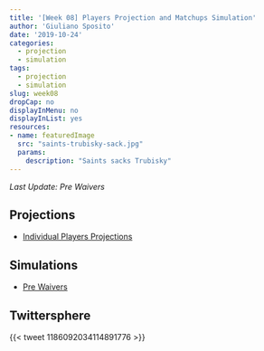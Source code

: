 ```yaml
---
title: '[Week 08] Players Projection and Matchups Simulation'
author: 'Giuliano Sposito'
date: '2019-10-24'
categories:
  - projection
  - simulation
tags:
  - projection
  - simulation
slug: week08
dropCap: no
displayInMenu: no
displayInList: yes
resources:
- name: featuredImage
  src: "saints-trubisky-sack.jpg"
  params:
    description: "Saints sacks Trubisky"
---
```


*Last Update: Pre Waivers*

<!--more-->

## Projections

- [Individual Players Projections](/reports/ffa_players_projection_week8.html)

## Simulations

- [Pre Waivers](/reports/dudes_simulation_week8_preWaivers.html)

## Twittersphere

{{< tweet 1186092034114891776 >}}








